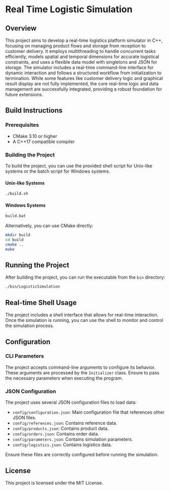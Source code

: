 # Real Time Logistic Simulation

## Overview

This project aims to develop a real-time logistics platform simulator in
 C++, focusing on managing product flows and storage from reception to 
customer delivery. It employs multithreading to handle concurrent tasks 
efficiently, models spatial and temporal dimensions for accurate 
logistical constraints, and uses a flexible data model with singletons 
and JSON for storage. The simulator includes a real-time command-line 
interface for dynamic interaction and follows a structured workflow from
 initialization to termination. While some features like customer 
delivery logic and graphical result display are not fully implemented, 
the core real-time logic and data management are successfully 
integrated, providing a robust foundation for future extensions.

## Build Instructions

### Prerequisites

- CMake 3.10 or higher
- A C++17 compatible compiler

### Building the Project

To build the project, you can use the provided shell script for Unix-like systems or the batch script for Windows systems.

#### Unix-like Systems

```bash
./build.sh
```

#### Windows Systems

```cmd
build.bat
```

Alternatively, you can use CMake directly:

```bash
mkdir build
cd build
cmake ..
make
```

## Running the Project

After building the project, you can run the executable from the `bin` directory:

```bash
./bin/LogisticSimulation
```

## Real-time Shell Usage

The project includes a shell interface that allows for real-time interaction. Once the simulation is running, you can use the shell to monitor and control the simulation process.

## Configuration

### CLI Parameters

The project accepts command-line arguments to configure its behavior. These arguments are processed by the `Initializer` class. Ensure to pass the necessary parameters when executing the program.

### JSON Configuration

The project uses several JSON configuration files to load data:

- `config/configuration.json`: Main configuration file that references other JSON files.
- `config/references.json`: Contains reference data.
- `config/products.json`: Contains product data.
- `config/orders.json`: Contains order data.
- `config/parameters.json`: Contains simulation parameters.
- `config/logistics.json`: Contains logistics data.

Ensure these files are correctly configured before running the simulation.

## License

This project is licensed under the MIT License.
